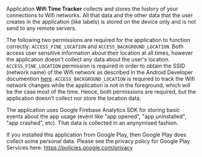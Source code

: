Application **Wifi Time Tracker** collects and stores the history of your connections to Wifi networks.
All that data and the other data that the user creates in the application (like labels) is stored on the device only and is not send to any remote servers.

The following two permissions are required for the application to function correctly: `ACCESS_FINE_LOCATION` and `ACCESS_BACKGROUND_LOCATION`. Both access user sensitive information about their location at all times, however the application doesn't collect any data about the user's location. `ACCESS_FINE_LOCATION` permission is required in order to obtain the SSID (network name) of the Wifi network as described in the Android Developer documention [here](https://developer.android.com/reference/android/net/wifi/WifiInfo). `ACCESS_BACKGROUND_LOCATION` is required to track the Wifi network changes while the application is not in the foreground, which will be the case most of the time.
Hence, both permissions are required, but the application doesn't collect nor store the location data.

The application uses Google Firebase Analytics SDK for storing basic events about the app usage (event like "app opened", "app uninstalled", "app crashed", etc). That data is collected in an anynymised fashion.

If you installed this application from Google Play, then Google Play does collect some personal data. Please see the privacy policy for Google Play Services here: https://policies.google.com/privacy

